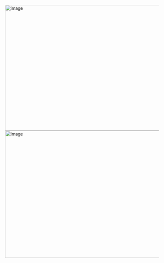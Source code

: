 <img width="1158" height="412" alt="image" src="https://github.com/user-attachments/assets/47ac80fd-b27d-40cc-afc0-cb2fa39ebf78" />
<img width="1162" height="417" alt="image" src="https://github.com/user-attachments/assets/4bb43cbb-9ff4-463b-ba91-5c6f22fb4977" />

